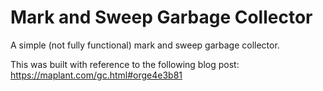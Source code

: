 # Mark and Sweep Garbage Collector

A simple (not fully functional) mark and sweep garbage collector.

This was built with reference to the following blog post: https://maplant.com/gc.html#orge4e3b81

